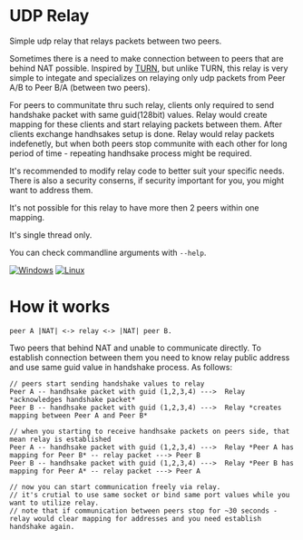 # UDP Relay
Simple udp relay that relays packets between two peers.

Sometimes there is a need to make connection between to peers that are behind NAT possible. Inspired by [TURN](https://datatracker.ietf.org/doc/html/rfc8656), but unlike TURN, this relay is very simple to integate and specializes on relaying only udp packets from Peer A/B to Peer B/A (between two peers).

For peers to communitate thru such relay, clients only required to send handshake packet with same guid(128bit) values. Relay would create mapping for these clients and start relaying packets between them. After clients exchange handhsakes setup is done. Relay would relay packets indefenetly, but when both peers stop communite with each other for long period of time - repeating handhsake process might be required.

It's recommended to modify relay code to better suit your specific needs. There is also a security conserns, if security important for you, you might want to address them.

It's not possible for this relay to have more then 2 peers within one mapping.

It's single thread only.

You can check commandline arguments with `--help`.

[![Windows](https://github.com/GloryOfNight/udp-relay/actions/workflows/windows.yml/badge.svg)](https://github.com/GloryOfNight/udp-relay/actions/workflows/windows.yml)
[![Linux](https://github.com/GloryOfNight/udp-relay/actions/workflows/linux.yml/badge.svg)](https://github.com/GloryOfNight/udp-relay/actions/workflows/linux.yml)

# How it works

`peer A |NAT| <-> relay <-> |NAT| peer B. `

Two peers that behind NAT and unable to communicate directly. To establish connection between them you need to know relay public address and use same guid value in handshake process. As follows:
```
// peers start sending handshake values to relay
Peer A -- handhsake packet with guid (1,2,3,4) --->  Relay *acknowledges handshake packet*
Peer B -- handhsake packet with guid (1,2,3,4) --->  Relay *creates mapping between Peer A and Peer B*

// when you starting to receive handhsake packets on peers side, that mean relay is established
Peer A -- handhsake packet with guid (1,2,3,4) --->  Relay *Peer A has mapping for Peer B* -- relay packet ---> Peer B
Peer B -- handhsake packet with guid (1,2,3,4) --->  Relay *Peer B has mapping for Peer A* -- relay packet ---> Peer A

// now you can start communication freely via relay.
// it's crutial to use same socket or bind same port values while you want to utilize relay.
// note that if communication between peers stop for ~30 seconds - relay would clear mapping for addresses and you need establish handshake again.
```
